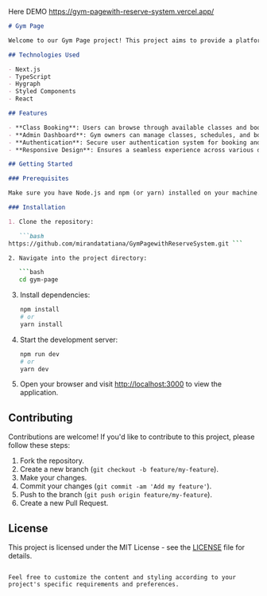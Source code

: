 
Here DEMO https://gym-pagewith-reserve-system.vercel.app/
```markdown
# Gym Page

Welcome to our Gym Page project! This project aims to provide a platform for gym owners to manage their classes and for users to book appointments conveniently.

## Technologies Used

- Next.js
- TypeScript
- Hygraph
- Styled Components
- React

## Features

- **Class Booking**: Users can browse through available classes and book appointments.
- **Admin Dashboard**: Gym owners can manage classes, schedules, and bookings at the moment on Hygraph
- **Authentication**: Secure user authentication system for booking and managing classes.
- **Responsive Design**: Ensures a seamless experience across various devices.

## Getting Started

### Prerequisites

Make sure you have Node.js and npm (or yarn) installed on your machine.

### Installation

1. Clone the repository:

   ```bash
https://github.com/mirandatatiana/GymPagewithReserveSystem.git ```

2. Navigate into the project directory:

   ```bash
   cd gym-page
   ```

3. Install dependencies:

   ```bash
   npm install
   # or
   yarn install
   ```

4. Start the development server:

   ```bash
   npm run dev
   # or
   yarn dev
   ```

5. Open your browser and visit [http://localhost:3000](http://localhost:3000) to view the application.

## Contributing

Contributions are welcome! If you'd like to contribute to this project, please follow these steps:

1. Fork the repository.
2. Create a new branch (`git checkout -b feature/my-feature`).
3. Make your changes.
4. Commit your changes (`git commit -am 'Add my feature'`).
5. Push to the branch (`git push origin feature/my-feature`).
6. Create a new Pull Request.

## License

This project is licensed under the MIT License - see the [LICENSE](LICENSE) file for details.
```

Feel free to customize the content and styling according to your project's specific requirements and preferences.
